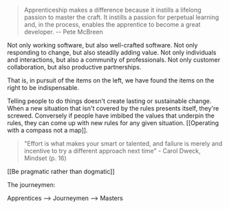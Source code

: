 > Apprenticeship makes a difference because it instills a lifelong passion to master the craft. It instills a passion for perpetual learning and, in the process, enables the apprentice to become a great developer. -- Pete McBreen

Not only working software, but also well-crafted software.
Not only responding to change, but also steadily adding value.
Not only individuals and interactions, but also a community of professionals.
Not only customer collaboration, but also productive partnerships. 

That is, in pursuit of the items on the left, we have found the items on the right to be indispensable.

Telling people to do things doesn't create lasting or sustainable change. When a new situation that isn't covered by the rules presents itself, they're screwed. Conversely if people have imbibed the values that underpin the rules, they can come up with new rules for any given situation. [[Operating with a compass not a map]].

> "Effort is what makes your smart or talented, and failure is merely and incentive to try a different approach next time" - Carol Dweck, Mindset (p. 16)

[[Be pragmatic rather than dogmatic]]

The journeymen: 

Apprentices --> Journeymen --> Masters

